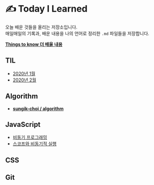 # ✍️ Today I Learned

오늘 배운 것들을 올리는 저장소입니다.  
매일매일의 기록과, 배운 내용을 나의 언어로 정리한 `.md` 파일들을 저장합니다.

[**Things to know 더 배울 내용**](https://github.com/sungik-choi/til/blob/master/things-to-know.md)

## TIL

- [2020년 1월](https://github.com/sungik-choi/til/tree/master/til/2020-01)
- [2020년 2월](https://github.com/sungik-choi/til/tree/master/til/2020-02)

## Algorithm

- [**sungik-choi / algorithm**](https://github.com/sungik-choi/algorithm)

## JavaScript

- [비동기 프로그래밍](https://github.com/sungik-choi/til/blob/master/JavaScript/async-programming.md)
- [스코프와 비동기적 실행](https://github.com/sungik-choi/til/blob/master/JavaScript/async-closer.md)

## CSS

## Git
